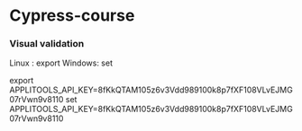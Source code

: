 # Cypress-course


### Visual validation

Linux : export
Windows: set

export APPLITOOLS_API_KEY=8fKkQTAM105z6v3Vdd989100k8p7fXF108VLvEJMG07rVwn9v8110
set APPLITOOLS_API_KEY=8fKkQTAM105z6v3Vdd989100k8p7fXF108VLvEJMG07rVwn9v8110
